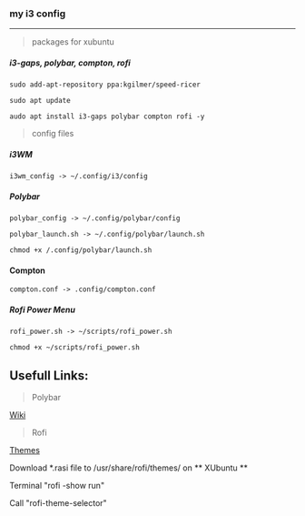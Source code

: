 ### my i3 config
---
> packages for xubuntu

##### i3-gaps, polybar, compton, rofi

`sudo add-apt-repository ppa:kgilmer/speed-ricer`

`sudo apt update`

`audo apt install i3-gaps polybar compton rofi -y`


> config files

##### i3WM
`i3wm_config -> ~/.config/i3/config`

##### Polybar
`polybar_config -> ~/.config/polybar/config`

`polybar_launch.sh -> ~/.config/polybar/launch.sh`

`chmod +x /.config/polybar/launch.sh`

#### Compton
`compton.conf -> .config/compton.conf`

##### Rofi Power Menu
`rofi_power.sh -> ~/scripts/rofi_power.sh`

`chmod +x ~/scripts/rofi_power.sh`

Usefull Links:
---
> Polybar

[Wiki](https://github.com/polybar/polybar/wiki)

> Rofi

[Themes](https://github.com/davatorium/rofi-themes)

Download *.rasi file to /usr/share/rofi/themes/ on ** XUbuntu **

Terminal "rofi -show run"

Call "rofi-theme-selector"